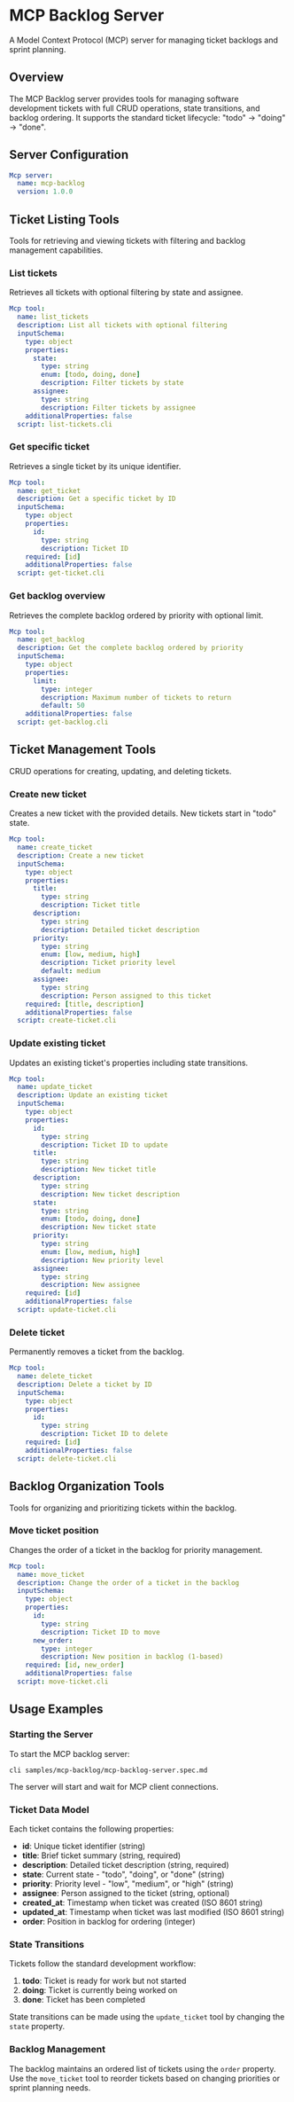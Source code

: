 # MCP Backlog Server

A Model Context Protocol (MCP) server for managing ticket backlogs and sprint planning.

## Overview

The MCP Backlog server provides tools for managing software development tickets with full CRUD operations, state transitions, and backlog ordering. It supports the standard ticket lifecycle: "todo" → "doing" → "done".

## Server Configuration

```yaml specscript
Mcp server:
  name: mcp-backlog
  version: 1.0.0
```

## Ticket Listing Tools

Tools for retrieving and viewing tickets with filtering and backlog management capabilities.

### List tickets

Retrieves all tickets with optional filtering by state and assignee.

```yaml specscript
Mcp tool:
  name: list_tickets
  description: List all tickets with optional filtering
  inputSchema:
    type: object
    properties:
      state:
        type: string
        enum: [todo, doing, done]
        description: Filter tickets by state
      assignee:
        type: string
        description: Filter tickets by assignee
    additionalProperties: false
  script: list-tickets.cli

```

### Get specific ticket

Retrieves a single ticket by its unique identifier.

```yaml specscript
Mcp tool:
  name: get_ticket
  description: Get a specific ticket by ID
  inputSchema:
    type: object
    properties:
      id:
        type: string
        description: Ticket ID
    required: [id]
    additionalProperties: false
  script: get-ticket.cli

```

### Get backlog overview

Retrieves the complete backlog ordered by priority with optional limit.

```yaml specscript
Mcp tool:
  name: get_backlog
  description: Get the complete backlog ordered by priority
  inputSchema:
    type: object
    properties:
      limit:
        type: integer
        description: Maximum number of tickets to return
        default: 50
    additionalProperties: false
  script: get-backlog.cli
```

## Ticket Management Tools

CRUD operations for creating, updating, and deleting tickets.

### Create new ticket

Creates a new ticket with the provided details. New tickets start in "todo" state.

```yaml specscript
Mcp tool:
  name: create_ticket
  description: Create a new ticket
  inputSchema:
    type: object
    properties:
      title:
        type: string
        description: Ticket title
      description:
        type: string
        description: Detailed ticket description
      priority:
        type: string
        enum: [low, medium, high]
        description: Ticket priority level
        default: medium
      assignee:
        type: string
        description: Person assigned to this ticket
    required: [title, description]
    additionalProperties: false
  script: create-ticket.cli

```

### Update existing ticket

Updates an existing ticket's properties including state transitions.

```yaml specscript
Mcp tool:
  name: update_ticket
  description: Update an existing ticket
  inputSchema:
    type: object
    properties:
      id:
        type: string
        description: Ticket ID to update
      title:
        type: string
        description: New ticket title
      description:
        type: string
        description: New ticket description
      state:
        type: string
        enum: [todo, doing, done]
        description: New ticket state
      priority:
        type: string
        enum: [low, medium, high]
        description: New priority level
      assignee:
        type: string
        description: New assignee
    required: [id]
    additionalProperties: false
  script: update-ticket.cli

```

### Delete ticket

Permanently removes a ticket from the backlog.

```yaml specscript
Mcp tool:
  name: delete_ticket
  description: Delete a ticket by ID
  inputSchema:
    type: object
    properties:
      id:
        type: string
        description: Ticket ID to delete
    required: [id]
    additionalProperties: false
  script: delete-ticket.cli

```

## Backlog Organization Tools

Tools for organizing and prioritizing tickets within the backlog.

### Move ticket position

Changes the order of a ticket in the backlog for priority management.

```yaml specscript
Mcp tool:
  name: move_ticket
  description: Change the order of a ticket in the backlog
  inputSchema:
    type: object
    properties:
      id:
        type: string
        description: Ticket ID to move
      new_order:
        type: integer
        description: New position in backlog (1-based)
    required: [id, new_order]
    additionalProperties: false
  script: move-ticket.cli

```

## Usage Examples

### Starting the Server

To start the MCP backlog server:

```shell cli
cli samples/mcp-backlog/mcp-backlog-server.spec.md
```

The server will start and wait for MCP client connections.

### Ticket Data Model

Each ticket contains the following properties:

- **id**: Unique ticket identifier (string)
- **title**: Brief ticket summary (string, required)
- **description**: Detailed ticket description (string, required)
- **state**: Current state - "todo", "doing", or "done" (string)
- **priority**: Priority level - "low", "medium", or "high" (string)
- **assignee**: Person assigned to the ticket (string, optional)
- **created_at**: Timestamp when ticket was created (ISO 8601 string)
- **updated_at**: Timestamp when ticket was last modified (ISO 8601 string)
- **order**: Position in backlog for ordering (integer)

### State Transitions

Tickets follow the standard development workflow:

1. **todo**: Ticket is ready for work but not started
2. **doing**: Ticket is currently being worked on
3. **done**: Ticket has been completed

State transitions can be made using the `update_ticket` tool by changing the `state` property.

### Backlog Management

The backlog maintains an ordered list of tickets using the `order` property. Use the `move_ticket` tool to reorder tickets based on changing priorities or sprint planning needs.